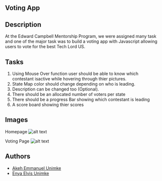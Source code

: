 ## Voting App

## Description
At the Edward Campbell Mentorship Program, we were assigned many task and one of the major task was to build a voting app with Javascript allowing users to vote for the best Tech Lord US.

## Tasks
1. Using Mouse Over function user should be able to know which contestant isactive while hovering through thier pictures.
1. State Map color should change depending on who is leading.
1. Description can be changed too (Optional).
1. There should be an allocated number of voters per state
1. There should be a progress Bar showing which contestant is leading
1. A score board showing thier scores

## Images
Homepage
![alt text](img/homepage.gif)

Voting Page
![alt text](img/votepage.JPG)

## Authors
- [Akeh Emmanuel Unimke](https://github.com/Akeh9ja)
- [Enya Elvis Unimke](https://github.com/enyasystem)
